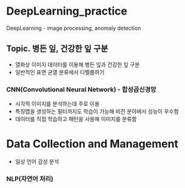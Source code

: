 # DeepLearning_practice
DeepLearning - image processing, anomaly detection

## Topic. 병든 잎, 건강한 잎 구분
- 열화상 이미지 데이터를 이용해 병든 잎과 건강한 잎 구분
- 일반적인 표면 균열 분류에서 디벨롭하기

### CNN(Convolutional Neural Network) - 합성곱신경망
- 시각적 이미지를 분석하는데 주로 이용
- 특징맵을 생성하는 필터까지도 학습이 가능해 비전 분야에서 성능이 우수함
- 데이터를 직접 학습하고 패턴을 사용해 이미지를 분류함

# Data Collection and Management
- 일상 언어 감성 분석

### NLP(자연어 처리)
